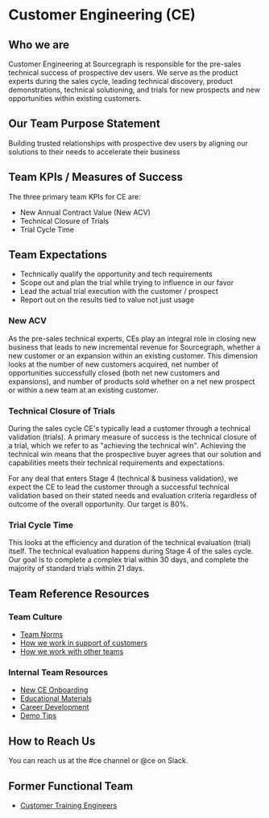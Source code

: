 # Customer Engineering (CE)

## Who we are

Customer Engineering at Sourcegraph is responsible for the pre-sales technical success of prospective dev users. We serve as the product experts during the sales cycle, leading technical discovery, product demonstrations, technical solutioning, and trials for new prospects and new opportunities within existing customers.

## Our Team Purpose Statement

Building trusted relationships with prospective dev users by aligning our solutions to their needs to accelerate their business

## Team KPIs / Measures of Success

The three primary team KPIs for CE are:

- New Annual Contract Value (New ACV)
- Technical Closure of Trials
- Trial Cycle Time

## Team Expectations
- Technically qualify the opportunity and tech requirements
- Scope out and plan the trial while trying to influence in our favor
- Lead the actual trial execution with the customer / prospect
- Report out on the results tied to value not just usage

### New ACV

As the pre-sales technical experts, CEs play an integral role in closing new business that leads to new incremental revenue for Sourcegraph, whether a new customer or an expansion within an existing customer. This dimension looks at the number of new customers acquired, net number of opportunities successfully closed (both net new customers and expansions), and number of products sold whether on a net new prospect or within a new team at an existing customer.

### Technical Closure of Trials

During the sales cycle CE's typically lead a customer through a technical validation (trials). A primary measure of success is the technical closure of a trial, which we refer to as "achieving the technical win". Achieving the technical win means that the prospective buyer agrees that our solution and capabilities meets their technical requirements and expectations.

For any deal that enters Stage 4 (technical & business validation), we expect the CE to lead the customer through a successful technical validation based on their stated needs and evaluation criteria regardless of outcome of the overall opportunity. Our target is 80%.

### Trial Cycle Time

This looks at the efficiency and duration of the technical evaluation (trial) itself. The technical evaluation happens during Stage 4 of the sales cycle. Our goal is to complete a complex trial within 30 days, and complete the majority of standard trials within 21 days.

## Team Reference Resources

### Team Culture

- [Team Norms](team-culture/team-norms.md)
- [How we work in support of customers](team-culture/working-with-customers.md)
- [How we work with other teams](team-culture/index.md)

### Internal Team Resources

- [New CE Onboarding](onboarding/index.md)
- [Educational Materials](onboarding/education.md)
- [Career Development](career-growth/index.md)
- [Demo Tips](demo/index.md)

## How to Reach Us

You can reach us at the #ce channel or @ce on Slack.

## Former Functional Team

- [Customer Training Engineers](cte/index.md)
